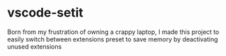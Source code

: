 # vscode-setit
Born from my frustration of owning a crappy laptop, I made this project to easily switch between extensions preset to save memory by deactivating unused extensions
